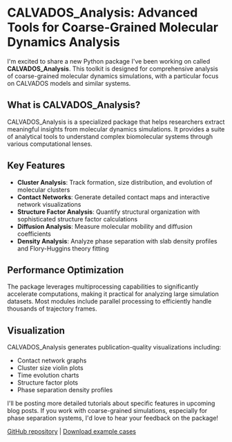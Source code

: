 # CALVADOS_Analysis: Advanced Tools for Coarse-Grained Molecular Dynamics Analysis

I'm excited to share a new Python package I've been working on called **CALVADOS_Analysis**. This toolkit is designed for comprehensive analysis of coarse-grained molecular dynamics simulations, with a particular focus on CALVADOS models and similar systems.

## What is CALVADOS_Analysis?

CALVADOS_Analysis is a specialized package that helps researchers extract meaningful insights from molecular dynamics simulations. It provides a suite of analytical tools to understand complex biomolecular systems through various computational lenses.

## Key Features

- **Cluster Analysis**: Track formation, size distribution, and evolution of molecular clusters
- **Contact Networks**: Generate detailed contact maps and interactive network visualizations
- **Structure Factor Analysis**: Quantify structural organization with sophisticated structure factor calculations
- **Diffusion Analysis**: Measure molecular mobility and diffusion coefficients
- **Density Analysis**: Analyze phase separation with slab density profiles and Flory-Huggins theory fitting

## Performance Optimization

The package leverages multiprocessing capabilities to significantly accelerate computations, making it practical for analyzing large simulation datasets. Most modules include parallel processing to efficiently handle thousands of trajectory frames.

## Visualization

CALVADOS_Analysis generates publication-quality visualizations including:

- Contact network graphs
- Cluster size violin plots
- Time evolution charts
- Structure factor plots
- Phase separation density profiles

I'll be posting more detailed tutorials about specific features in upcoming blog posts. If you work with coarse-grained simulations, especially for phase separation systems, I'd love to hear your feedback on the package!

[GitHub repository](https://github.com/aib001/CGAnalysis) | [Download example cases](http://ug.link/DXP4800PLUS-7C5/filemgr/share-download/?id=04f0522372ce443f93a8aa6d1ecd0d1b)

